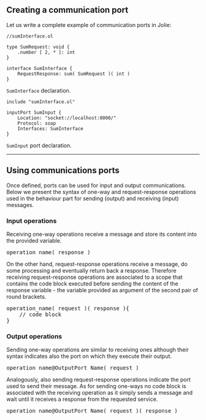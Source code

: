 ## Creating a communication port

Let us write a complete example of communication ports in Jolie:

<pre><code class="language-jolie code">//sumInterface.ol

type SumRequest: void {
    .number [ 2, * ]: int
}

interface SumInterface {
    RequestResponse: sum( SumRequest )( int )
}
</code></pre>

`SumInterface` declaration.

<pre><code class="language-jolie code">include "sumInterface.ol"

inputPort SumInput {
    Location: "socket://localhost:8000/"
    Protocol: soap
    Interfaces: SumInterface
}
</code></pre>

`SumInput` port declaration.

---

## Using communications ports

Once defined, ports can be used for input and output communications. Below we present the syntax of one-way and request-response operations used in the behaviour part for sending (output) and receiving (input) messages.

### Input operations

Receiving one-way operations receive a message and store its content into the provided variable.

<pre class="syntax">
operation_name( response )
</pre>

On the other hand, request-response operations receive a message, do some processing and eventually return back a response. Therefore receiving request-response operations are associated to a scope that contains the code block executed before sending the content of the response variable - the variable provided as argument of the second pair of round brackets.

<pre class="syntax">
operation_name( request )( response ){
    // code block
}
</pre> 

### Output operations

Sending one-way operations are similar to receiving ones although their syntax indicates also the port on which they execute their output.

<pre class="syntax">
operation_name@OutputPort_Name( request )
</pre>

Analogously, also sending request-response operations indicate the port used to send their message. As for sending one-ways no code block is associated with the receiving operation as it simply sends a message and wait until it receives a response from the requested service.

<pre class="syntax">
operation_name@OutputPort_Name( request )( response )
</pre>
